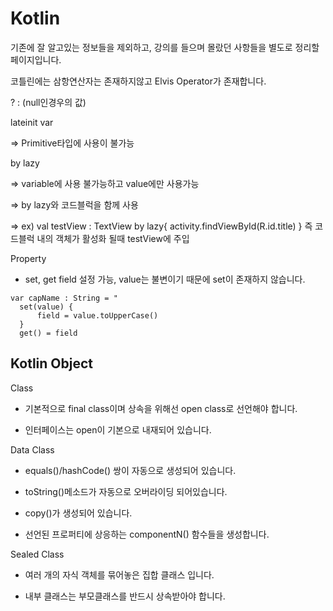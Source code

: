 # Kotlin

기존에 잘 알고있는 정보들을 제외하고, 강의를 들으며 몰랐던 사항들을 별도로 정리할 페이지입니다.

코틀린에는 삼항연산자는 존재하지않고 Elvis Operator가 존재합니다.

? : (null인경우의 값)

lateinit var 

=> Primitive타입에 사용이 불가능

by lazy

=> variable에 사용 불가능하고 value에만 사용가능

=> by lazy와 코드블럭을 함께 사용

=> ex) val testView : TextView by lazy{
            activity.findViewById<TextView>(R.id.title)
        }
        즉 코드블럭 내의 객체가 활성화 될때 testView에 주입
        
Property

- set, get field 설정 가능, value는 불변이기 때문에 set이 존재하지 않습니다.
```
var capName : String = "
  set(value) {
      field = value.toUpperCase()
  }
  get() = field
```

## Kotlin Object

Class

- 기본적으로 final class이며 상속을 위해선 open class로 선언해야 합니다.

- 인터페이스는 open이 기본으로 내재되어 있습니다.

Data Class

- equals()/hashCode() 쌍이 자동으로 생성되어 있습니다.

- toString()메소드가 자동으로 오버라이딩 되어있습니다.

- copy()가 생성되어 있습니다.

- 선언된 프로퍼티에 상응하는 componentN() 함수들을 생성합니다.

Sealed Class

- 여러 개의 자식 객체를 묶어놓은 집합 클래스 입니다.

- 내부 클래스는 부모클래스를 반드시 상속받아야 합니다.




